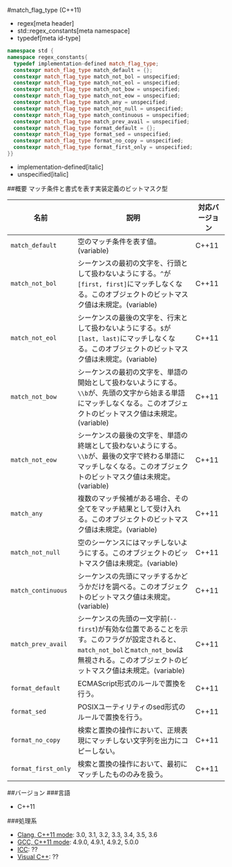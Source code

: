 #match_flag_type (C++11)
* regex[meta header]
* std::regex_constants[meta namespace]
* typedef[meta id-type]

```cpp
namespace std {
namespace regex_constants{
  typedef implementation-defined match_flag_type;
  constexpr match_flag_type match_default = {};
  constexpr match_flag_type match_not_bol = unspecified;
  constexpr match_flag_type match_not_eol = unspecified;
  constexpr match_flag_type match_not_bow = unspecified;
  constexpr match_flag_type match_not_eow = unspecified;
  constexpr match_flag_type match_any = unspecified;
  constexpr match_flag_type match_not_null = unspecified;
  constexpr match_flag_type match_continuous = unspecified;
  constexpr match_flag_type match_prev_avail = unspecified;
  constexpr match_flag_type format_default = {};
  constexpr match_flag_type format_sed = unspecified;
  constexpr match_flag_type format_no_copy = unspecified;
  constexpr match_flag_type format_first_only = unspecified;
}}
```
* implementation-defined[italic]
* unspecified[italic]

##概要
マッチ条件と書式を表す実装定義のビットマスク型


| 名前 | 説明 | 対応バージョン |
|------|------|----------------|
| `match_default` | 空のマッチ条件を表す値。(variable) | C++11 |
| `match_not_bol` | シーケンスの最初の文字を、行頭として扱わないようにする。`^`が`[first, first]`にマッチしなくなる。このオブジェクトのビットマスク値は未規定。(variable) | C++11 |
| `match_not_eol` | シーケンスの最後の文字を、行末として扱わないようにする。`$`が`[last, last)`にマッチしなくなる。このオブジェクトのビットマスク値は未規定。(variable) | C++11 |
| `match_not_bow` | シーケンスの最初の文字を、単語の開始として扱わないようにする。`\\b`が、先頭の文字から始まる単語にマッチしなくなる。このオブジェクトのビットマスク値は未規定。(variable) | C++11 |
| `match_not_eow` | シーケンスの最後の文字を、単語の終端として扱わないようにする。`\\b`が、最後の文字で終わる単語にマッチしなくなる。このオブジェクトのビットマスク値は未規定。(variable) | C++11 |
| `match_any` | 複数のマッチ候補がある場合、その全てをマッチ結果として受け入れる。このオブジェクトのビットマスク値は未規定。(variable) | C++11 |
| `match_not_null` | 空のシーケンスにはマッチしないようにする。このオブジェクトのビットマスク値は未規定。(variable) | C++11 |
| `match_continuous` | シーケンスの先頭にマッチするかどうかだけを調べる。このオブジェクトのビットマスク値は未規定。(variable) | C++11 |
| `match_prev_avail` | シーケンスの先頭の一文字前(`--first`)が有効な位置であることを示す。このフラグが設定されると、`match_not_bol`と`match_not_bow`は無視される。このオブジェクトのビットマスク値は未規定。(variable) | C++11 |
| `format_default` | ECMAScript形式のルールで置換を行う。 | C++11 |
| `format_sed` | POSIXユーティリティのsed形式のルールで置換を行う。 | C++11 |
| `format_no_copy` | 検索と置換の操作において、正規表現にマッチしない文字列を出力にコピーしない。 | C++11 |
| `format_first_only` | 検索と置換の操作において、最初にマッチしたもののみを扱う。 | C++11 |


##バージョン
###言語
- C++11

###処理系
- [Clang, C++11 mode](/implementation.md#clang): 3.0, 3.1, 3.2, 3.3, 3.4, 3.5, 3.6
- [GCC, C++11 mode](/implementation.md#gcc): 4.9.0, 4.9.1, 4.9.2, 5.0.0
- [ICC](/implementation.md#icc): ??
- [Visual C++](/implementation.md#visual_cpp): ??


